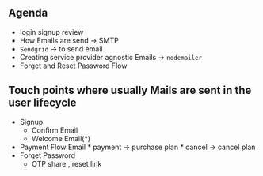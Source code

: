 ## Agenda
 *  login signup review 
 *  How Emails are send  -> SMTP
 *  `Sendgrid` -> to send email
 *  Creating service provider agnostic Emails -> `nodemailer`
 *  Forget and Reset Password Flow 
  

## Touch points where usually Mails are sent in the user lifecycle
* Signup 
  * Confirm Email
  * Welcome Email(*) 
* Payment Flow Email
        *  payment -> purchase plan
        *  cancel -> cancel plan
* Forget Password 
  * OTP share , reset link
